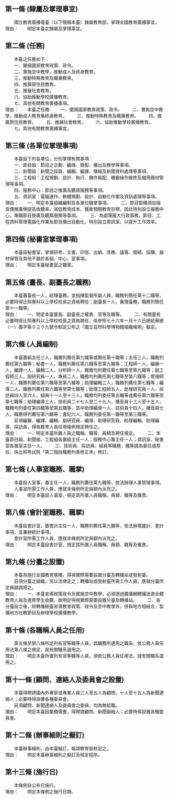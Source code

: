 第一條 (隸屬及掌理事宜)
-----------------------
　　國立教育廣播電臺（以下簡稱本臺）隸屬教育部，掌理全國教育廣播事宜。  
理由：　　明定本臺之隸屬及掌理事宜。

第二條 (任務)
-------------
　　本臺之任務如下：  
　　一、闡揚國家教育政策、政令。  
　　二、實施空中教學，推動成人及終身教育。  
　　三、推動特殊教育及職業教育。  
　　四、推廣原住民教育。  
　　五、推展社會教育。  
　　六、協助推動學校廣播教育。  
　　七、其他有關教育廣播事項。  
理由：　　本臺之任務:
　　一、闡揚國家教育政策、政令。
　　二、實施空中教學，推動成人教育集終身教育。
　　三、推動特殊教育及職業教育。
　　四、推廣原住民教育。
　　五、推展社會教育。
　　六、協助推動學校廣播教育。
　　七、其他有關教育廣播事宜。

第三條 (各單位掌理事項)
-----------------------
　　本臺設下列各單位，分別掌理有關事項：  
　　一、節目組：節目之企劃、編導、錄製、播出及教學等事項。  
　　二、新聞組：新聞之採錄、編輯、編譯、播報及新聞資料處理等事項。  
　　三、工程組：工程規劃、設計、執行、機件裝配、機器操作維修及備用器材管理等事項。  
　　四、服務中心：節目之推廣及聽眾服務等事項。  
　　五、資訊室：電腦運作、軟體規劃、設計、自動化作業及資訊處理等事項。  
理由：　　一、明定本臺組織編制及各單位職掌事項。
　　二、節目製播須加強宣傳推廣俾提高收聽率，減低教育成本、獲致預期教育目標，因此特別設立服務中心，專職節目推廣及聽眾服務等事項。
　　三、為處理龐大行政事務，節目、工程資料管理電腦化作業及節目播出自動化，特別設立資訊室，以提升工作效率。

第四條 (秘書室掌理事項)
-----------------------
　　本臺設秘書室，掌理研考、文書、印信、出納、庶務、議事、營繕、採購、器材保管及其他不屬於各組、中心、室事項。  
理由：　　明定本臺秘書室之職掌。

第五條 (臺長、副臺長之職務)
---------------------------
　　本臺置臺長一人，綜理臺務，並指揮監督所屬人員，職務列簡任第十二職等，必要時得比照專科以上學校校長之資格聘任；副臺長一人，襄理臺務，職務列簡任第十一職等。  
理由：　　一、明定本臺臺長、副臺長之權責、官等及職等。
　　二、有關臺長必要時得比照專科以上學校校長之資格聘任，係參照七十六年一月十六日總統華總（一）義字第０三０九號令制定公布之「國立自然科學博物館組織條例」擬定。

第六條 (人員編制)
-----------------
　　本臺置組主任三人，職務列薦任第九職等或簡任第十職等；主任三人，職務列薦任第九職等；秘書一人，職務列薦任第八職等至第九職等；工程師一人，編審一人，編譯一人，編輯二人，分析師一人，職務均列薦任第七職等至第九職等；副工程師三人，副研究員一人，專員二人，職務均列薦任第七職等至第八職等；管理師一人，職務列薦任第六職等至第八職等；助理編輯三人，職務列薦任第七職等；編導二人，職務列薦任第六職等至第七職等；助理工程師五人，助理研究員一人，採訪員四人至六人，組員十一人至十三人，職務均列委任第五職等或薦任第六職等至第七職等；助理編導三人，技術員二十七人至二十九人，播音員十三人至十五人，職務均列委任第四職等至第五職等，其中助理編導一人，技術員十四人，播音員七人，職務得列薦任第六職等；書記六人，職務列委任第一職等至第三職等。  
　　前項編審、編譯、編輯、副研究員、編導、助理研究員、助理編輯、助理編導、採訪員，得依教育人員任用條例規定聘任之。  
理由：　　一、明定本臺所置人員之職稱、職等、員額及聘任規定。
　　二、本臺節目組、新聞組、工程組各置組主任一人；服務中心置主任一人；資訊室、秘書室各置室主任一人。
　　三、技術員、採訪員、組員等職務，職等調為委任或荐任，係比照考試院「第二階段職務列表修正本」修訂。

第七條 (人事室職務、職掌)
-------------------------
　　本臺設人室事，置主任一人，職務列薦任第九職等，依法辦理人事管理事項。  
　　人事室所需工作人員，應就本條例所定員額內派充之。  
理由：　　明定本臺設人事室，規定其所置人員職稱、員額、職等及權責。

第八條 (會計室職務、職掌)
-------------------------
　　本臺設會計室，置會計主任一人，職務列薦任第九職等，依法辦理歲計、會計事項，並兼辦統計事項。  
　　會計室所需工作人員，應就本條例所定員額內派充之。  
理由：　　明定本臺設會計室，規定其所置人員職稱、員額、職等及權責。

第九條 (分臺之設置)
-------------------
　　本臺為施行全國教育廣播，得視實際需要設置分臺及轉播站或發射臺。  
　　前項分臺之組織，另以法律定之；轉播站或發射臺所需工作人員，應就分臺所定員額調用之。  
理由：　　一、本臺宣導政策政令及實施空中教學，必須透過廣播網轉播送達全體教育人員及進修學生收聽，故明定得視實際需要設置分臺及轉播站。
　　二、各分臺設立後，除轉播總臺宣導教育政策、政令及空中教學外，併與地方相結合，製播地方社教節目及辦理學校廣播教學。

第十條 (各職稱人員之任用)
-------------------------
　　第五條至第八條所定列有官等職等人員，其職務所適用之職系，依公務人員任用法第八條之規定，就有關職系選用之。  
理由：　　明定本臺所置列有官等職等人員，須依公務人員任用法，就有關職系選用之。

第十一條 (顧問、連絡人及委員會之設置)
-------------------------------------
　　本臺得聘請國內外專家或專業人員三人至五人為顧問，十人至十五人為新聞連絡人；必要時得設置各種委員會。  
　　前項顧問、新聞連絡人及委員會之委員，均為無給職。  
理由：　　明定本臺因業務需要，得聘請顧問、新聞聯絡人；必要時得設置各種委員會。

第十二條 (辦事細則之擬訂)
-------------------------
　　本臺辦事細則，由本臺擬訂，報請教育部核定之。  
理由：　　明定本臺辦事細則之擬訂及核定程序。

第十三條 (施行日)
-----------------
　　本條例自公布日施行。  
理由：　　明定本條例之施行日期。
